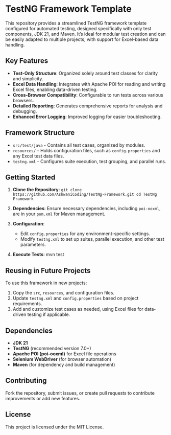 # TestNG Framework Template

This repository provides a streamlined TestNG framework template configured for automated testing, designed specifically with only test components, JDK 21, and Maven. It’s ideal for modular test creation and can be easily adapted to multiple projects, with support for Excel-based data handling.

## Key Features

- **Test-Only Structure**: Organized solely around test classes for clarity and simplicity.
- **Excel Data Handling**: Integrates with Apache POI for reading and writing Excel files, enabling data-driven testing.
- **Cross-Browser Compatibility**: Configurable to run tests across various browsers.
- **Detailed Reporting**: Generates comprehensive reports for analysis and debugging.
- **Enhanced Error Logging**: Improved logging for easier troubleshooting.

## Framework Structure

- `src/test/java` - Contains all test cases, organized by modules.
- `resources/` - Holds configuration files, such as `config.properties` and any Excel test data files.
- `testng.xml` - Configures suite execution, test grouping, and parallel runs.

## Getting Started

1. **Clone the Repository**:
      `git clone https://github.com/AshwaniCoding/TestNg-Framework.git
      cd TestNg Framework`

2. **Dependencies**: Ensure necessary dependencies, including `poi-ooxml`, are in your `pom.xml` for Maven management.

3. **Configuration**:
   - Edit `config.properties` for any environment-specific settings.
   - Modify `testng.xml` to set up suites, parallel execution, and other test parameters.

4. **Execute Tests**:
      mvn test  

## Reusing in Future Projects

To use this framework in new projects:
1. Copy the `src`, `resources`, and configuration files.
2. Update `testng.xml` and `config.properties` based on project requirements.
3. Add and customize test cases as needed, using Excel files for data-driven testing if applicable.

## Dependencies

- **JDK 21**
- **TestNG** (recommended version 7.0+)
- **Apache POI (poi-ooxml)** for Excel file operations
- **Selenium WebDriver** (for browser automation)
- **Maven** (for dependency and build management)

## Contributing

Fork the repository, submit issues, or create pull requests to contribute improvements or add new features.

## License

This project is licensed under the MIT License.
